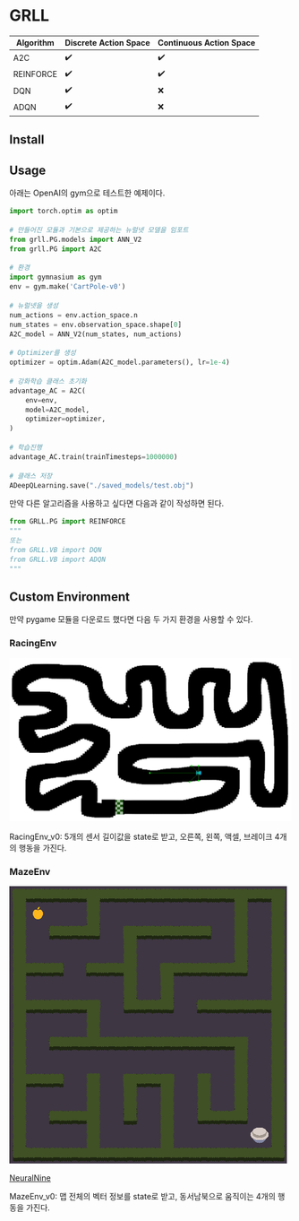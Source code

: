 # GRLL

| **Algorithm** | **Discrete Action Space** | **Continuous Action Space** | 
| ------------- | ------------------------- | --------------------------- |
| A2C | :heavy_check_mark: | :heavy_check_mark: |
| REINFORCE | :heavy_check_mark: | :heavy_check_mark: |
| DQN | :heavy_check_mark: | :x: |
| ADQN | :heavy_check_mark: | :x: |

## Install

## Usage

아래는 OpenAI의 gym으로 테스트한 예제이다.

```python
import torch.optim as optim

# 만들어진 모듈과 기본으로 제공하는 뉴럴넷 모델을 임포트
from grll.PG.models import ANN_V2
from grll.PG import A2C

# 환경
import gymnasium as gym
env = gym.make('CartPole-v0')

# 뉴럴넷을 생성
num_actions = env.action_space.n
num_states = env.observation_space.shape[0]
A2C_model = ANN_V2(num_states, num_actions)

# Optimizer를 생성
optimizer = optim.Adam(A2C_model.parameters(), lr=1e-4)

# 강화학습 클래스 초기화
advantage_AC = A2C(
    env=env,
    model=A2C_model,
    optimizer=optimizer,
)

# 학습진행
advantage_AC.train(trainTimesteps=1000000)

# 클래스 저장
ADeepQLearning.save("./saved_models/test.obj")
```

만약 다른 알고리즘을 사용하고 싶다면 다음과 같이 작성하면 된다.<br/>
```python
from GRLL.PG import REINFORCE
"""
또는
from GRLL.VB import DQN
from GRLL.VB import ADQN
"""
```

## Custom Environment

만약 pygame 모듈을 다운로드 했다면 다음 두 가지 환경을 사용할 수 있다.

### RacingEnv

![](/static/RacingEnv.png)

RacingEnv_v0: 5개의 센서 길이값을 state로 받고, 오른쪽, 왼쪽, 액셀, 브레이크 4개의 행동을 가진다.<br/>

### MazeEnv

![](/static/MazeEnv.png)

[NeuralNine](https://www.youtube.com/watch?v=Cy155O5R1Oo&t=527s&ab_channel=NeuralNine)

MazeEnv_v0: 맵 전체의 벡터 정보를 state로 받고, 동서남북으로 움직이는 4개의 행동을 가진다.<br/>
